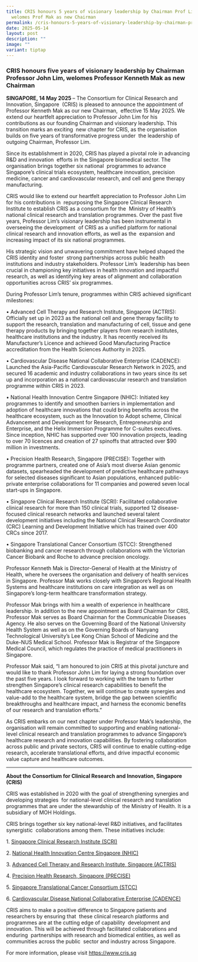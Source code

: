 ```yaml
---
title: CRIS honours 5 years of visionary leadership by Chairman Prof Lim,
  welomes Prof Mak as new Chairman
permalink: /cris-honours-5-years-of-visionary-leadership-by-chairman-prof-lim-welomes-prof-mak-as-new-chairman/
date: 2025-05-14
layout: post
description: ""
image: ""
variant: tiptap
---
```

<h3><strong>CRIS honours five years of visionary leadership by Chairman Professor John Lim, welomes Professor Kenneth Mak as new Chairman</strong></h3>
<p><strong>SINGAPORE, 14 May 2025 </strong>– The Consortium for Clinical
Research and Innovation, Singapore&nbsp; (CRIS) is pleased to announce
the appointment of Professor Kenneth Mak as our new Chairman,&nbsp; effective
15 May 2025. We extend our heartfelt appreciation to Professor John Lim
for his&nbsp; contributions as our founding Chairman and visionary leadership.
This transition marks an exciting&nbsp; new chapter for CRIS, as the organisation
builds on five years of transformative progress under&nbsp; the leadership
of outgoing Chairman, Professor Lim.&nbsp;</p>
<p>Since its establishment in 2020, CRIS has played a pivotal role in advancing
R&amp;D and innovation&nbsp; efforts in the Singapore biomedical sector.
The organisation brings together six national&nbsp; programmes to advance
Singapore’s clinical trials ecosystem, healthcare innovation, precision&nbsp;
medicine, cancer and cardiovascular research, and cell and gene therapy
manufacturing.&nbsp;&nbsp;</p>
<p>CRIS would like to extend our heartfelt appreciation to Professor John
Lim for his contributions in&nbsp; repurposing the Singapore Clinical Research
Institute to establish CRIS as a consortium for the&nbsp; Ministry of Health’s
national clinical research and translation programmes. Over the past five&nbsp;
years, Professor Lim’s visionary leadership has been instrumental in overseeing
the development&nbsp; of CRIS as a unified platform for national clinical
research and innovation efforts, as well as the&nbsp; expansion and increasing
impact of its six national programmes.&nbsp;&nbsp;</p>
<p>His strategic vision and unwavering commitment have helped shaped the
CRIS identity and foster&nbsp; strong partnerships across public health
institutions and industry stakeholders. Professor Lim’s&nbsp; leadership
has been crucial in championing key initiatives in health innovation and
impactful research, as well as identifying key areas of alignment and collaboration
opportunities across&nbsp;CRIS’ six programmes.&nbsp;</p>
<p>During Professor Lim’s tenure, programmes within CRIS achieved significant
milestones:</p>
<p>• Advanced Cell Therapy and Research Institute, Singapore (ACTRIS): Officially
set up in 2023 as the national cell and gene therapy facility to support
the research, translation and manufacturing of cell, tissue and gene therapy
products by bringing together players from research institutes, healthcare
institutions and the industry. It has recently received its Manufacturer’s
Licence and achieved Good Manufacturing Practice accreditation from the
Health Sciences Authority in 2025.</p>
<p>• Cardiovascular Disease National Collaborative Enterprise (CADENCE):
Launched the Asia-Pacific Cardiovascular Research Network in 2025, and
secured 16 academic and industry collaborations in two years since its
set up and incorporation as a national cardiovascular research and translation
programme within CRIS in 2023.</p>
<p>• National Health Innovation Centre Singapore (NHIC): Initiated key programmes
to identify and smoothen barriers in implementation and adoption of healthcare
innovations that could bring benefits across the healthcare ecosystem,
such as the Innovation to Adopt scheme, Clinical Advancement and Development
for Research, Entrepreneurship and Enterprise, and the Helix Immersion
Programme for C-suites executives. Since inception, NHIC has supported
over 100 innovation projects, leading to over 70 licences and creation
of 27 spinoffs that attracted over $90 million in investments.</p>
<p>• Precision Health Research, Singapore (PRECISE): Together with programme
partners, created one of Asia’s most diverse Asian genomic datasets, spearheaded
the development of predictive healthcare pathways for selected diseases
significant to Asian populations, enhanced public-private enterprise collaborations
for 11 companies and powered seven local start-ups in Singapore.</p>
<p>• Singapore Clinical Research Institute (SCRI): Facilitated collaborative
clinical research for more than 150 clinical trials, supported 12 disease-focused
clinical research networks and launched several talent development initiatives
including the National Clinical Research Coordinator (CRC) Learning and
Development Initiative which has trained over 400 CRCs since 2017.</p>
<p>• Singapore Translational Cancer Consortium (STCC): Strengthened biobanking
and cancer research through collaborations with the Victorian Cancer Biobank
and Roche to advance precision oncology.</p>
<p>Professor Kenneth Mak is Director-General of Health at the Ministry of
Health, where he oversees the organisation and delivery of health services
in Singapore. Professor Mak works closely with Singapore’s Regional Health
Systems and healthcare institutions on care integration as well as on Singapore’s
long-term healthcare transformation strategy.</p>
<p>Professor Mak brings with him a wealth of experience in healthcare leadership.
In addition to the new appointment as Board Chairman for CRIS, Professor
Mak serves as Board Chairman for the Communicable Diseases Agency. He also
serves on the Governing Board of the National University Health System
as well as on the Governing Boards of Nanyang Technological University’s
Lee Kong Chian School of Medicine and the Duke-NUS Medical School. Professor
Mak is Registrar of the Singapore Medical Council, which regulates the
practice of medical practitioners in Singapore.</p>
<p>Professor Mak said, “I am honoured to join CRIS at this pivotal juncture
and would like to thank Professor John Lim for laying a strong foundation
over the past five years. I look forward to working with the team to further
strengthen Singapore’s clinical research capabilities to benefit the healthcare
ecosystem. Together, we will continue to create synergies and value-add
to the healthcare system, bridge the gap between scientific breakthroughs
and healthcare impact, and harness the economic benefits of our research
and translation efforts.”</p>
<p>As CRIS embarks on our next chapter under Professor Mak’s leadership,
the organisation will remain committed to supporting and enabling national-level
clinical research and translation programmes to advance Singapore’s healthcare
research and innovation capabilities. By fostering collaboration across
public and private sectors, CRIS will continue to enable cutting-edge research,
accelerate translational efforts, and drive impactful economic value capture
and healthcare outcomes.</p>
<hr>
<p><strong>About the Consortium for Clinical Research and Innovation, Singapore (CRIS)&nbsp;</strong>
</p>
<p>CRIS was established in 2020 with the goal of strengthening synergies
and developing strategies&nbsp; for national-level clinical research and
translation programmes that are under the stewardship of&nbsp; the Ministry
of Health. It is a subsidiary of MOH Holdings.&nbsp;&nbsp;</p>
<p>CRIS brings together six key national-level R&amp;D initiatives, and facilitates
synergistic&nbsp; collaborations among them. These initiatives include:&nbsp;</p>
<p>1. <a href="https://www.scri.edu.sg/" rel="noopener nofollow" target="_blank">Singapore Clinical Research Institute (SCRI)</a>&nbsp;</p>
<p>2. <a href="https://www.nhic.sg/" rel="noopener nofollow" target="_blank">National Health Innovation Centre Singapore (NHIC)</a>&nbsp;</p>
<p>3. <a href="https://www.actris.sg/" rel="noopener nofollow" target="_blank">Advanced Cell Therapy and Research Institute, Singapore (ACTRIS)</a>&nbsp;</p>
<p>4. <a href="https://www.npm.sg/" rel="noopener nofollow" target="_blank">Precision Health Research, Singapore (PRECISE)</a>
</p>
<p>5. <a href="https://www.stcc.sg/" rel="noopener nofollow" target="_blank">Singapore Translational Cancer Consortium (STCC)</a>
</p>
<p>6. <a href="https://cadence-cvd.sg/" rel="noopener nofollow" target="_blank">Cardiovascular Disease National Collaborative Enterprise (CADENCE)</a>&nbsp;</p>
<p>CRIS aims to make a positive difference to Singapore patients and researchers
by ensuring that&nbsp; these clinical research platforms and programmes
are at the cutting edge of capability&nbsp; development and innovation.
This will be achieved through facilitated collaborations and enduring&nbsp;
partnerships with research and biomedical entities, as well as communities
across the public&nbsp; sector and industry across Singapore.&nbsp;</p>
<p>For more information, please visit <a href="https://www.cris.sg" rel="noopener noreferrer nofollow" target="_blank"><u>https://www.cris.sg</u></a>
</p>
<p>
<br>
</p>
<p></p>
<p>
<br>
</p>